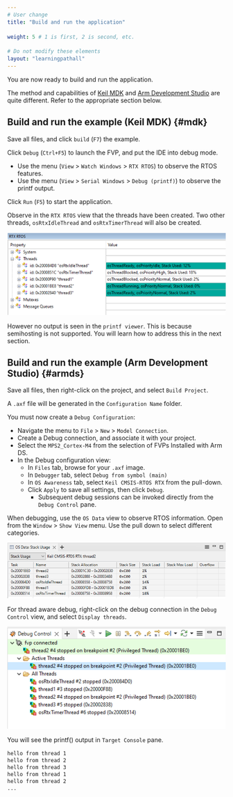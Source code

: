 ```yaml
---
# User change
title: "Build and run the application"

weight: 5 # 1 is first, 2 is second, etc.

# Do not modify these elements
layout: "learningpathall"
---
```

You are now ready to build and run the application.

The method and capabilities of [Keil MDK](#mdk) and [Arm Development Studio](#armds) are quite different. Refer to the appropriate section below.

## Build and run the example (Keil MDK) {#mdk}

Save all files, and click `build` (`F7`) the example.

Click `Debug` (`Ctrl+F5`) to launch the FVP, and put the IDE into debug mode.
* Use the menu (`View` > `Watch Windows` > `RTX RTOS`) to observe the RTOS features.
* Use the menu (`View` > `Serial Windows` > `Debug (printf)`) to observe the printf output.

Click `Run` (`F5`) to start the application.

Observe in the `RTX RTOS` view that the threads have been created. Two other threads, `osRtxIdleThread` and `osRtxTimerThread` will also be created.

![RTX RTOS #center](keil_rtos.png)

However no output is seen in the `printf viewer`. This is because semihosting is not supported. You will learn how to address this in the next section.


## Build and run the example (Arm Development Studio) {#armds}

Save all files, then right-click on the project, and select `Build Project`.

A `.axf` file will be generated in the `Configuration Name` folder.

You must now create a `Debug Configuration`:
  * Navigate the menu to `File` > `New` > `Model Connection`.
  * Create a Debug connection, and associate it with your project.
  * Select the `MPS2_Cortex-M4` from the selection of FVPs Installed with Arm DS.
  * In the Debug configuration view:
    * In `Files` tab, browse for your `.axf` image.
	* In `Debugger` tab, select `Debug from symbol (main)`
	* In `OS Awareness` tab, select `Keil CMSIS-RTOS RTX` from the pull-down.
	* Click `Apply` to save all settings, then click `Debug`.
	  * Subsequent debug sessions can be invoked directly from the `Debug Control` pane.

When debugging, use the `OS Data` view to observe RTOS information. Open from the `Window` > `Show View` menu. Use the pull down to select different categories.

![OS Data #center](os_data.png)

For thread aware debug, right-click on the debug connection in the `Debug Control` view, and select `Display threads`.

![Debug Control #center](debug_control.png)

You will see the printf() output in `Target Console` pane.
```
hello from thread 1
hello from thread 2
hello from thread 3
hello from thread 1
hello from thread 2
...
```